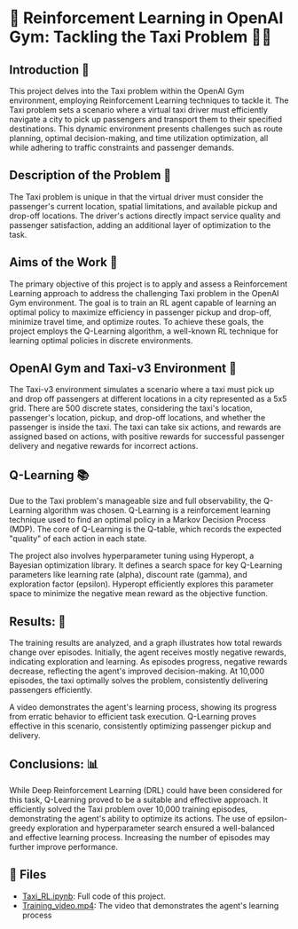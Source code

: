 <!DOCTYPE html>
<html>
<body>
  <h1>🌳 Reinforcement Learning in OpenAI Gym: Tackling the Taxi Problem 🚖🤖</h1>
  
  <h2>Introduction 🧐</h2>
  <p>This project delves into the Taxi problem within the OpenAI Gym environment, employing Reinforcement Learning techniques to tackle it. The Taxi problem sets a scenario where a virtual taxi driver must efficiently navigate a city to pick up passengers and transport them to their specified destinations. This dynamic environment presents challenges such as route planning, optimal decision-making, and time utilization optimization, all while adhering to traffic constraints and passenger demands.</p>

  <h2>Description of the Problem 🚖</h2>
  <p>The Taxi problem is unique in that the virtual driver must consider the passenger's current location, spatial limitations, and available pickup and drop-off locations. The driver's actions directly impact service quality and passenger satisfaction, adding an additional layer of optimization to the task.</p>

  <h2>Aims of the Work 🎯</h2>
  <p>The primary objective of this project is to apply and assess a Reinforcement Learning approach to address the challenging Taxi problem in the OpenAI Gym environment. The goal is to train an RL agent capable of learning an optimal policy to maximize efficiency in passenger pickup and drop-off, minimize travel time, and optimize routes. To achieve these goals, the project employs the Q-Learning algorithm, a well-known RL technique for learning optimal policies in discrete environments.</p>

  <h2>OpenAI Gym and Taxi-v3 Environment 🚕</h2>
  <p>The Taxi-v3 environment simulates a scenario where a taxi must pick up and drop off passengers at different locations in a city represented as a 5x5 grid. There are 500 discrete states, considering the taxi's location, passenger's location, pickup, and drop-off locations, and whether the passenger is inside the taxi. The taxi can take six actions, and rewards are assigned based on actions, with positive rewards for successful passenger delivery and negative rewards for incorrect actions.</p>

  <h2>Q-Learning 📚</h2>
  <p>Due to the Taxi problem's manageable size and full observability, the Q-Learning algorithm was chosen. Q-Learning is a reinforcement learning technique used to find an optimal policy in a Markov Decision Process (MDP). The core of Q-Learning is the Q-table, which records the expected "quality" of each action in each state.</p>
  <p>The project also involves hyperparameter tuning using Hyperopt, a Bayesian optimization library. It defines a search space for key Q-Learning parameters like learning rate (alpha), discount rate (gamma), and exploration factor (epsilon). Hyperopt efficiently explores this parameter space to minimize the negative mean reward as the objective function.</p>

  <h2>Results: 🎯</h2>
  <p>The training results are analyzed, and a graph illustrates how total rewards change over episodes. Initially, the agent receives mostly negative rewards, indicating exploration and learning. As episodes progress, negative rewards decrease, reflecting the agent's improved decision-making. At 10,000 episodes, the taxi optimally solves the problem, consistently delivering passengers efficiently.</p>
  <p>A video demonstrates the agent's learning process, showing its progress from erratic behavior to efficient task execution. Q-Learning proves effective in this scenario, consistently optimizing passenger pickup and delivery.</p>

  <h2>Conclusions: 📊</h2>
  <p>While Deep Reinforcement Learning (DRL) could have been considered for this task, Q-Learning proved to be a suitable and effective approach. It efficiently solved the Taxi problem over 10,000 training episodes, demonstrating the agent's ability to optimize its actions. The use of epsilon-greedy exploration and hyperparameter search ensured a well-balanced and effective learning process. Increasing the number of episodes may further improve performance.</p>

  <h2>📂 Files</h2>
  <ul>
    <li><a href="Taxi_RL.ipynb">Taxi_RL.ipynb</a>: Full code of this project.</li>
    <li><a href="Training_video.mp4">Training_video.mp4</a>: The video that demonstrates the agent's learning process</li>
  </ul>

  
</body>
</html>

